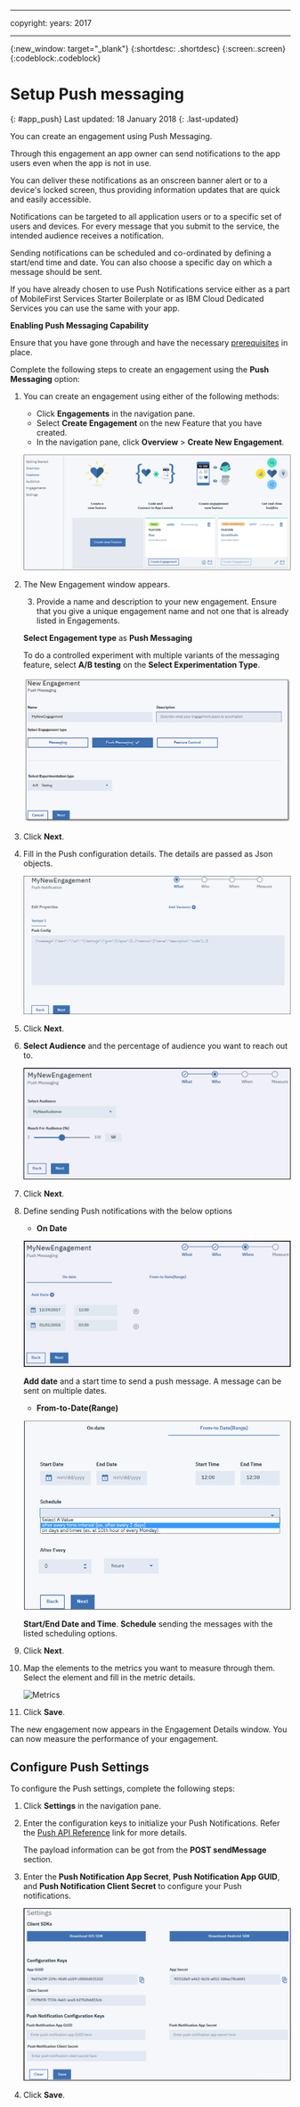 
---

copyright:
 years: 2017

---

{:new_window: target="_blank"}
{:shortdesc: .shortdesc}
{:screen:.screen}
{:codeblock:.codeblock}

# Setup Push messaging
{: #app_push}
Last updated: 18 January 2018
{: .last-updated}

You can create an engagement using Push Messaging.

Through this engagement an app owner can send notifications to the app users even when the app is not in use.

You can deliver these notifications as an onscreen banner alert or to a device's locked screen, thus providing information updates that are quick and easily accessible. 

Notifications can be targeted to all application users or to a specific set of users and devices. For every message that you submit to the service, the intended audience receives a notification.

Sending notifications can be scheduled and co-ordinated by defining a start/end time and date. You can also choose a specific day on which a message should be sent.

If you have already chosen to use Push Notifications service either as a part of MobileFirst Services Starter Boilerplate or as IBM Cloud Dedicated Services you can use the same with your app.

**Enabling Push Messaging Capability**

Ensure that you have gone through and have the necessary [prerequisites](app_prerequisites.html) in place.

Complete the following steps to create an engagement using the **Push Messaging** option:

1. You can create an engagement using either of the following methods:
	- Click **Engagements** in the navigation pane. 
	- Select **Create Engagement** on the new Feature that you have created.
	- In the navigation pane, click **Overview** > **Create New Engagement**.

	![Feature ready to be used](images/feature_creating.png)

2. The New Engagement window appears.
 
	3. Provide a name and description to your new engagement. Ensure that you give a unique engagement name and not one that is already listed in Engagements.

    **Select Engagement type** as **Push Messaging**
	
	To do a controlled experiment with multiple variants of the messaging feature, select **A/B testing** on the **Select Experimentation Type**.

	![New engagement](images/engagement_push1.png)
	
4. Click **Next**. 

5. Fill in the Push configuration details. The details are passed as Json objects.

   ![Adding messaging attributes](images/engagement_push2.png)   

6. Click **Next**.   
   
7. **Select Audience** and the percentage of audience you want to reach out to.

	![Selecting an audience](images/engagement_push3.png)
	
8. Click **Next**.

9. Define sending Push notifications with the below options

    - **On Date** 
	
	![Selecting an audience](images/engagement_push4.png)
	
    **Add date** and a start time to send a push message. A message can be sent on multiple dates.
	
    - **From-to-Date(Range)**
	
	![Selecting an audience](images/engagement_push5.png)
	
    **Start/End Date and Time**. 
	**Schedule** sending the messages with the listed scheduling options.
	
10. Click **Next**.	

11. Map the elements to the metrics you want to measure through them. Select the element and fill in the metric details.

	![Metrics](images/engagement_messaging_6.png)
	
12. Click **Save**.	

The new engagement now appears in the Engagement Details window. You can now measure the performance of your engagement.	

## Configure Push Settings

To configure the Push settings, complete the following steps:

1. Click **Settings** in the navigation pane.

2. Enter the configuration keys to initialize your Push Notifications. Refer the [Push API Reference](https://console-regional.stage1.ng.bluemix.net/apidocs/800-push-notifications?&language=shell_curl#introduction) link for more details.

   The payload information can be got from the **POST sendMessage** section.

3. Enter the **Push Notification App Secret**, **Push Notification App GUID**, and **Push Notification Client Secret** to configure your Push notifications.

    ![Configure Push Settings](images/engagement_push_settings1.png)
	
4. Click **Save**.	



	





	
	







